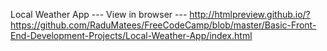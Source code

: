 Local Weather App ---
View in browser --- http://htmlpreview.github.io/?https://github.com/RaduMatees/FreeCodeCamp/blob/master/Basic-Front-End-Development-Projects/Local-Weather-App/index.html
